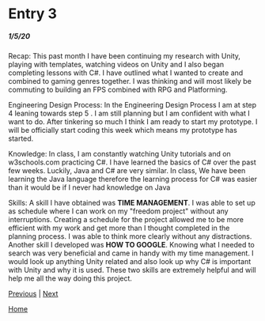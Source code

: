 # Entry 3
##### 1/5/20
Recap: This past month I have been continuing my research with Unity, playing with templates, watching videos on Unity and I also began completing lessons with C#. I have outlined what I wanted to create and combined to gaming genres together. I was thinking and will most likely be commuting to building an FPS combined with RPG and Platforming.

Engineering Design Process: In the Engineering Design Process I am at step 4 leaning towards step 5 . I am still planning but I am confident with what I want to do. After tinkering so much I think I am ready to start my prototype. I will be officially start coding this week which means my prototype has started.

Knowledge: In class, I am constantly watching Unity tutorials and on w3schools.com practicing C#. I have learned the basics of C# over the past few weeks. Luckily, Java and C# are very similar. In class, We have been learning the Java language therefore the learning process for C# was easier than it would be if I never had knowledge on Java

Skills: A skill I have obtained was **TIME MANAGEMENT**. I was able to set up as schedule where I can work on my "freedom project" without any interruptions. Creating a schedule for the project allowed me to be more efficient with my work and get more than I thought completed in the planning process. I was able to think more clearly without any distractions. Another skill I developed was **HOW TO GOOGLE**. Knowing what I needed to search was very beneficial and came in handy with my time management. I would look up anything Unity related and also look up why C# is important with Unity and why it is used. These two skills are extremely helpful and will help me all the way doing this project.

[Previous](entry02.md) | [Next](entry04.md)

[Home](../README.md)

